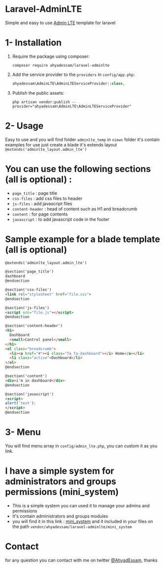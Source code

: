 # Laravel-AdminLTE
Simple and easy to use [Admin LTE](https://adminlte.io) template for laravel

# 1- Installation
1. Require the package using composer:

    ```
    composer require ahyadessam/laravel-adminlte
    ```

2. Add the service provider to the `providers` in `config/app.php`:

    ```php
    ahyadessam\AdminLTE\AdminLTEServiceProvider::class,
    ```

3. Publish the public assets:

    ```
    php artisan vendor:publish --provider="ahyadessam\AdminLTE\AdminLTEServiceProvider"
    ```

# 2- Usage
Easy to use and you will find folder `adminlte_temp` in `views` folder it's contain examples for use
just create a blade it's extends layout `@extends('adminlte_layout.admin_lte')`

# You can use the following sections (all is optional) :
- `page_title` : page title
- `css-files` : add css files to header
- `js-files` : add javascript files
- `content-header` : head of content such as H1 and breadcrumb
- `content` : for page contents
- `javascript` : to add javascript code in the footer

# Sample example for a blade template (all is optional)
```html
@extends('adminlte_layout.admin_lte')

@section('page_title')
dashboard
@endsection

@section('css-files')
<link rel="stylesheet" href="file.css">
@endsection

@section('js-files')
<script src="file.js"></script>
@endsection

@section('content-header')
<h1>
  Dashboard
  <small>Control panel</small>
</h1>
<ol class="breadcrumb">
  <li><a href="#"><i class="fa fa-dashboard"></i> Home</a></li>
  <li class="active">Dashboard</li>
</ol>
@endsection

@section('content')
<div>i'm in dashboard</div>
@endsection

@section('javascript')
<script>
alert('test');
</script>
@endsection
```

# 3- Menu
You will find menu array in `config/admin_lte.php`, you can custom it as you link.

# I have a simple system for administrators and groups permissions (mini_system)
- This is a simple system you can used it to manage your admins and permissions
- It's contain administrators and groups modules
- you will find it in this link : [mini_system](https://github.com/ahyadessam/Laravel-AdminLTE/tree/master/mini_system) and it included in your files on the path `vendor/ahyadessam/laravel-adminlte/mini_system` 

# Contact
for any question you can contact with me on twitter [@AhyadEssam](https://twitter.com/AhyadEssam), thanks
